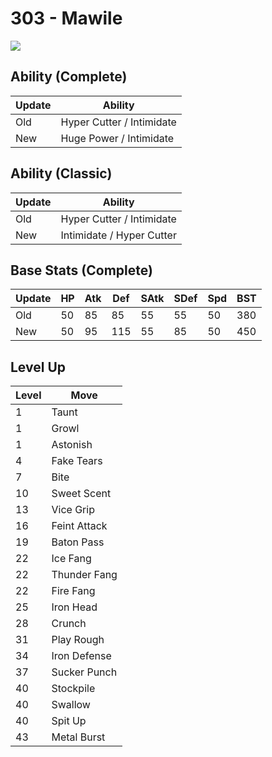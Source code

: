 # 303 - Mawile
![][303]

## Ability (Complete)

Update | Ability
---    | ---
Old    | Hyper Cutter / Intimidate
New    | Huge Power / Intimidate

## Ability (Classic)

Update | Ability
---    | ---
Old    | Hyper Cutter / Intimidate
New    | Intimidate / Hyper Cutter

## Base Stats (Complete)

Update | HP | Atk | Def | SAtk | SDef | Spd | BST
---    | ---| --- | --- | ---  | ---  | --- | ---
Old    | 50 |  85 |  85 |  55  |  55  |  50  |  380
New    | 50 |  95 |  115 |  55  |  85  |  50  |  450

## Level Up

Level | Move
---   | ---
  1   | Taunt
  1   | Growl
  1   | Astonish
  4   | Fake Tears
  7   | Bite
 10   | Sweet Scent
 13   | Vice Grip
 16   | Feint Attack
 19   | Baton Pass
 22   | Ice Fang
 22   | Thunder Fang
 22   | Fire Fang
 25   | Iron Head
 28   | Crunch
 31   | Play Rough
 34   | Iron Defense
 37   | Sucker Punch
 40   | Stockpile
 40   | Swallow
 40   | Spit Up
 43   | Metal Burst



[303]: /img/pokemon/303.png
